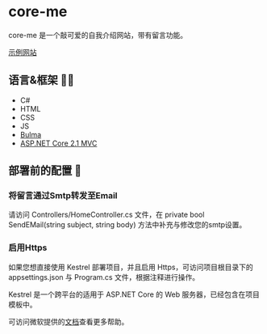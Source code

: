 # core-me

core-me 是一个敲可爱的自我介绍网站，带有留言功能。

[示例网站](https://surbowl.online)

## 语言&框架 👨‍💻
- C#
- HTML
- CSS
- JS
- [Bulma](https://github.com/jgthms/bulma)
- [ASP.NET Core 2.1 MVC](https://github.com/aspnet/AspNetCore)

## 部署前的配置 🔧

### 将留言通过Smtp转发至Email

请访问 Controllers/HomeController.cs 文件，在 private bool SendEMail(string subject, string body) 方法中补充与修改您的smtp设置。

### 启用Https

如果您想直接使用 Kestrel 部署项目，并且启用 Https，可访问项目根目录下的 appsettings.json 与 Program.cs 文件，根据注释进行操作。

Kestrel 是一个跨平台的适用于 ASP.NET Core 的 Web 服务器，已经包含在项目模板中。

可访问微软提供的[文档](https://docs.microsoft.com/zh-cn/aspnet/core/host-and-deploy/?view=aspnetcore-3.0)查看更多帮助。
